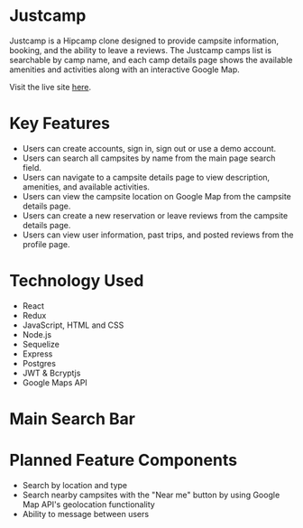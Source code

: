 # Justcamp

Justcamp is a Hipcamp clone designed to provide campsite information, booking, and the ability to leave a reviews. The Justcamp camps list is searchable by camp name, and each camp details page shows the available amenities and activities along with an interactive Google Map.

Visit the live site [here](http://justcamp.herokuapp.com/).

# Key Features

-   Users can create accounts, sign in, sign out or use a demo account.
-   Users can search all campsites by name from the main page search field.
-   Users can navigate to a campsite details page to view description, amenities, and available activities.
-   Users can view the campsite location on Google Map from the campsite details page.
-   Users can create a new reservation or leave reviews from the campsite details page.
-   Users can view user information, past trips, and posted reviews from the profile page.


# Technology Used

-   React
-   Redux
-   JavaScript, HTML and CSS
-   Node.js
-   Sequelize
-   Express
-   Postgres
-   JWT & Bcryptjs
-   Google Maps API

# Main Search Bar



# Planned Feature Components

 - Search by location and type
 - Search nearby campsites with the "Near me" button by using Google Map API's geolocation functionality
 - Ability to message between users
